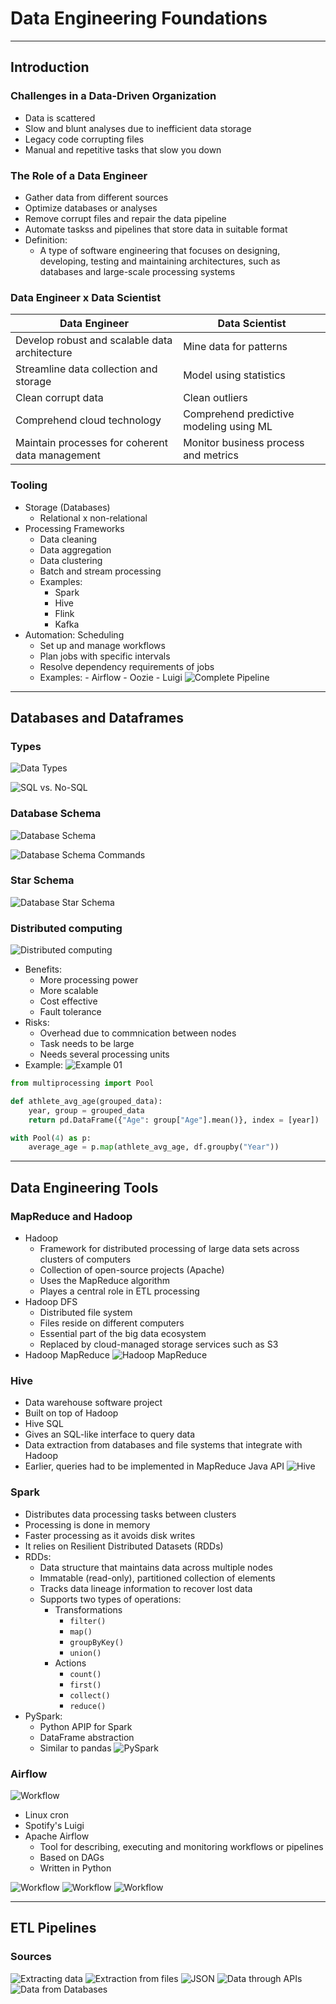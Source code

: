 # Data Engineering Foundations

---

## Introduction

### Challenges in a Data-Driven Organization

- Data is scattered
- Slow and blunt analyses due to inefficient data storage
- Legacy code corrupting files
- Manual and repetitive tasks that slow you down

### The Role of a Data Engineer

- Gather data from different sources
- Optimize databases or analyses
- Remove corrupt files and repair the data pipeline
- Automate taskss and pipelines that store data in suitable format
- Definition:
  - A type of software engineering that focuses on designing, developing, testing and maintaining architectures, such as databases and large-scale processing systems

### Data Engineer x Data Scientist

| Data Engineer                                   | Data Scientist                          |
| ----------------------------------------------- | --------------------------------------- |
| Develop robust and scalable data architecture   | Mine data for patterns                  |
| Streamline data collection and storage          | Model using statistics                  |
| Clean corrupt data                              | Clean outliers                          |
| Comprehend cloud technology                     | Comprehend predictive modeling using ML |
| Maintain processes for coherent data management | Monitor business process and metrics    |

### Tooling

- Storage (Databases)
  - Relational x non-relational
- Processing Frameworks
  - Data cleaning
  - Data aggregation
  - Data clustering
  - Batch and stream processing
  - Examples:
    - Spark
    - Hive
    - Flink
    - Kafka
- Automation: Scheduling
  - Set up and manage workflows
  - Plan jobs with specific intervals
  - Resolve dependency requirements of jobs
  - Examples: - Airflow - Oozie - Luigi
    ![Complete Pipeline](..images/../images/pipeline.png)

---

## Databases and Dataframes

### Types

![Data Types](..images/../images/data_types.png)

![SQL vs. No-SQL](..images/../images/sql_no_sql.png)

### Database Schema

![Database Schema](..images/../images/db_schema.png)

![Database Schema Commands](..images/../images/db_schema_commands.png)

### Star Schema

![Database Star Schema](..images/../images/star_schema.png)

### Distributed computing

![Distributed computing](..images/../images/distributed_processing.png)

- Benefits:
  - More processing power
  - More scalable
  - Cost effective
  - Fault tolerance
- Risks:
  - Overhead due to commnication between nodes
  - Task needs to be large
  - Needs several processing units
- Example:
  ![Example 01](..images/../images/example01.png)

```python
from multiprocessing import Pool

def athlete_avg_age(grouped_data):
    year, group = grouped_data
    return pd.DataFrame({"Age": group["Age"].mean()}, index = [year])

with Pool(4) as p:
    average_age = p.map(athlete_avg_age, df.groupby("Year"))
```

---

## Data Engineering Tools

### MapReduce and Hadoop

- Hadoop
  - Framework for distributed processing of large data sets across clusters of computers
  - Collection of open-source projects (Apache)
  - Uses the MapReduce algorithm
  - Playes a central role in ETL processing
- Hadoop DFS
  - Distributed file system
  - Files reside on different computers
  - Essential part of the big data ecosystem
  - Replaced by cloud-managed storage services such as S3
- Hadoop MapReduce
  ![Hadoop MapReduce](..images/../images/map_reduce.png)

### Hive

- Data warehouse software project
- Built on top of Hadoop
- Hive SQL
- Gives an SQL-like interface to query data
- Data extraction from databases and file systems that integrate with Hadoop
- Earlier, queries had to be implemented in MapReduce Java API
  ![Hive](..images/../images/hive.png)

### Spark

- Distributes data processing tasks between clusters
- Processing is done in memory
- Faster processing as it avoids disk writes
- It relies on Resilient Distributed Datasets (RDDs)
- RDDs:
  - Data structure that maintains data across multiple nodes
  - Immatable (read-only), partitioned collection of elements
  - Tracks data lineage information to recover lost data
  - Supports two types of operations:
    - Transformations
      - `filter()`
      - `map()`
      - `groupByKey()`
      - `union()`
    - Actions
      - `count()`
      - `first()`
      - `collect()`
      - `reduce()`
- PySpark:
  - Python APIP for Spark
  - DataFrame abstraction
  - Similar to pandas
    ![PySpark](..images/../images/pyspark.png)

### Airflow

![Workflow](..images/../images/workflow.png)

- Linux cron
- Spotify's Luigi
- Apache Airflow
  - Tool for describing, executing and monitoring workflows or pipelines
  - Based on DAGs
  - Written in Python

![Workflow](..images/../images/dag.png)
![Workflow](..images/../images/airflow_dag.png)
![Workflow](..images/../images/dag_code.png)

---

## ETL Pipelines

### Sources

![Extracting data](..images/../images/extracting_data.png)
![Extraction from files](..images/../images/extraction_from_files.png)
![JSON](..images/../images/json.png)
![Data through APIs](..images/../images/data_through_apis.png)
![Data from Databases](..images/../images/data_from_databases.png)
